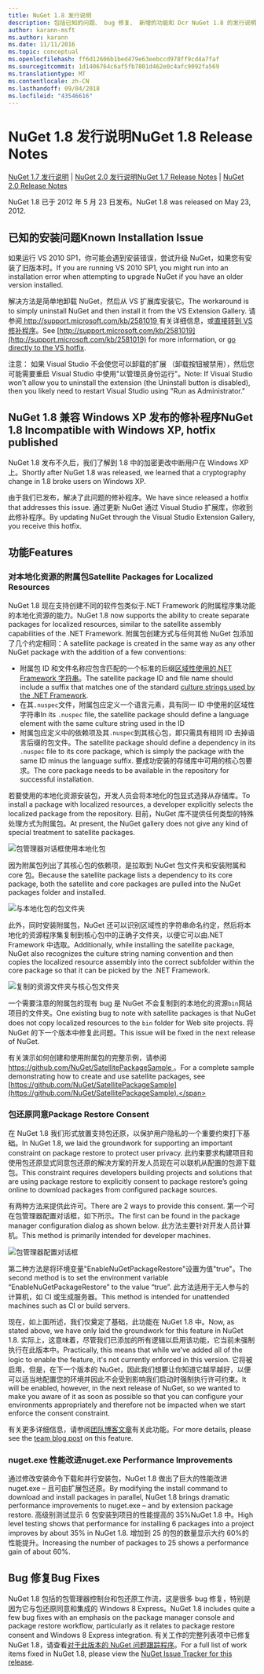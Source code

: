 ```yaml
---
title: NuGet 1.8 发行说明
description: 包括已知的问题、 bug 修复、 新增的功能和 Dcr NuGet 1.8 的发行说明。
author: karann-msft
ms.author: karann
ms.date: 11/11/2016
ms.topic: conceptual
ms.openlocfilehash: ff6d12606b1bed479e63eebccd978ff9cd4a7faf
ms.sourcegitcommit: 1d1406764c6af5fb7801d462e0c4afc9092fa569
ms.translationtype: MT
ms.contentlocale: zh-CN
ms.lasthandoff: 09/04/2018
ms.locfileid: "43546616"
---
```

# <a name="nuget-18-release-notes"></a><span data-ttu-id="4cc6a-103">NuGet 1.8 发行说明</span><span class="sxs-lookup"><span data-stu-id="4cc6a-103">NuGet 1.8 Release Notes</span></span>

<span data-ttu-id="4cc6a-104">[NuGet 1.7 发行说明](../release-notes/nuget-1.7.md) | [NuGet 2.0 发行说明](../release-notes/nuget-2.0.md)</span><span class="sxs-lookup"><span data-stu-id="4cc6a-104">[NuGet 1.7 Release Notes](../release-notes/nuget-1.7.md) | [NuGet 2.0 Release Notes](../release-notes/nuget-2.0.md)</span></span>

<span data-ttu-id="4cc6a-105">NuGet 1.8 已于 2012 年 5 月 23 日发布。</span><span class="sxs-lookup"><span data-stu-id="4cc6a-105">NuGet 1.8 was released on May 23, 2012.</span></span>

## <a name="known-installation-issue"></a><span data-ttu-id="4cc6a-106">已知的安装问题</span><span class="sxs-lookup"><span data-stu-id="4cc6a-106">Known Installation Issue</span></span>
<span data-ttu-id="4cc6a-107">如果运行 VS 2010 SP1，你可能会遇到安装错误，尝试升级 NuGet，如果您有安装了旧版本时。</span><span class="sxs-lookup"><span data-stu-id="4cc6a-107">If you are running VS 2010 SP1, you might run into an installation error when attempting to upgrade NuGet if you have an older version installed.</span></span>

<span data-ttu-id="4cc6a-108">解决方法是简单地卸载 NuGet，然后从 VS 扩展库安装它。</span><span class="sxs-lookup"><span data-stu-id="4cc6a-108">The workaround is to simply uninstall NuGet and then install it from the VS Extension Gallery.</span></span>  <span data-ttu-id="4cc6a-109">请参阅[ http://support.microsoft.com/kb/2581019 ](http://support.microsoft.com/kb/2581019)有关详细信息，或[直接转到 VS 修补程序](http://bit.ly/vsixcertfix)。</span><span class="sxs-lookup"><span data-stu-id="4cc6a-109">See [http://support.microsoft.com/kb/2581019](http://support.microsoft.com/kb/2581019) for more information, or [go directly to the VS hotfix](http://bit.ly/vsixcertfix).</span></span>

<span data-ttu-id="4cc6a-110">注意： 如果 Visual Studio 不会使您可以卸载的扩展 （卸载按钮被禁用），然后您可能需要重启 Visual Studio 中使用"以管理员身份运行"。</span><span class="sxs-lookup"><span data-stu-id="4cc6a-110">Note: If Visual Studio won't allow you to uninstall the extension (the Uninstall button is disabled), then you likely need to restart Visual Studio using "Run as Administrator."</span></span>

## <a name="nuget-18-incompatible-with-windows-xp-hotfix-published"></a><span data-ttu-id="4cc6a-111">NuGet 1.8 兼容 Windows XP 发布的修补程序</span><span class="sxs-lookup"><span data-stu-id="4cc6a-111">NuGet 1.8 Incompatible with Windows XP, hotfix published</span></span>

<span data-ttu-id="4cc6a-112">NuGet 1.8 发布不久后，我们了解到 1.8 中的加密更改中断用户在 Windows XP 上。</span><span class="sxs-lookup"><span data-stu-id="4cc6a-112">Shortly after NuGet 1.8 was released, we learned that a cryptography change in 1.8 broke users on Windows XP.</span></span>

<span data-ttu-id="4cc6a-113">由于我们已发布，解决了此问题的修补程序。</span><span class="sxs-lookup"><span data-stu-id="4cc6a-113">We have since released a hotfix that addresses this issue.</span></span>  <span data-ttu-id="4cc6a-114">通过更新 NuGet 通过 Visual Studio 扩展库，你收到此修补程序。</span><span class="sxs-lookup"><span data-stu-id="4cc6a-114">By updating NuGet through the Visual Studio Extension Gallery, you receive this hotfix.</span></span>

## <a name="features"></a><span data-ttu-id="4cc6a-115">功能</span><span class="sxs-lookup"><span data-stu-id="4cc6a-115">Features</span></span>

### <a name="satellite-packages-for-localized-resources"></a><span data-ttu-id="4cc6a-116">对本地化资源的附属包</span><span class="sxs-lookup"><span data-stu-id="4cc6a-116">Satellite Packages for Localized Resources</span></span>
<span data-ttu-id="4cc6a-117">NuGet 1.8 现在支持创建不同的软件包类似于.NET Framework 的附属程序集功能的本地化资源的能力。</span><span class="sxs-lookup"><span data-stu-id="4cc6a-117">NuGet 1.8 now supports the ability to create separate packages for localized resources, similar to the satellite assembly capabilities of the .NET Framework.</span></span>  <span data-ttu-id="4cc6a-118">附属包创建方式与任何其他 NuGet 包添加了几个约定相同：</span><span class="sxs-lookup"><span data-stu-id="4cc6a-118">A satellite package is created in the same way as any other NuGet package with the addition of a few conventions:</span></span>

* <span data-ttu-id="4cc6a-119">附属包 ID 和文件名称应包含匹配的一个标准的后缀[区域性使用的.NET Framework 字符串](http://msdn.microsoft.com/goglobal/bb896001.aspx)。</span><span class="sxs-lookup"><span data-stu-id="4cc6a-119">The satellite package ID and file name should include a suffix that matches one of the standard [culture strings used by the .NET Framework](http://msdn.microsoft.com/goglobal/bb896001.aspx).</span></span>
* <span data-ttu-id="4cc6a-120">在其`.nuspec`文件，附属包应定义一个语言元素，具有同一 ID 中使用的区域性字符串</span><span class="sxs-lookup"><span data-stu-id="4cc6a-120">In its `.nuspec` file, the satellite package should define a language element with the same culture string used in the ID</span></span>
* <span data-ttu-id="4cc6a-121">附属包应定义中的依赖项及其`.nuspec`到其核心包，即只需具有相同 ID 去掉语言后缀的包文件。</span><span class="sxs-lookup"><span data-stu-id="4cc6a-121">The satellite package should define a dependency in its `.nuspec` file to its core package, which is simply the package with the same ID minus the language suffix.</span></span>  <span data-ttu-id="4cc6a-122">要成功安装的存储库中可用的核心包要求。</span><span class="sxs-lookup"><span data-stu-id="4cc6a-122">The core package needs to be available in the repository for successful installation.</span></span>

<span data-ttu-id="4cc6a-123">若要使用的本地化资源安装包，开发人员会将本地化的包显式选择从存储库。</span><span class="sxs-lookup"><span data-stu-id="4cc6a-123">To install a package with localized resources, a developer explicitly selects the localized package from the repository.</span></span> <span data-ttu-id="4cc6a-124">目前，NuGet 库不提供任何类型的特殊处理方式为附属包。</span><span class="sxs-lookup"><span data-stu-id="4cc6a-124">At present, the NuGet gallery does not give any kind of special treatment to satellite packages.</span></span>

![包管理器对话框使用本地化包](./media/dlg-w-loc-packs.png)

<span data-ttu-id="4cc6a-126">因为附属包列出了其核心包的依赖项，是拉取到 NuGet 包文件夹和安装附属和 core 包。</span><span class="sxs-lookup"><span data-stu-id="4cc6a-126">Because the satellite package lists a dependency to its core package, both the satellite and core packages are pulled into the NuGet packages folder and installed.</span></span>

![与本地化包的包文件夹](./media/fldr-loc-packs.png)

<span data-ttu-id="4cc6a-128">此外，同时安装附属包，NuGet 还可以识别区域性的字符串命名约定，然后将本地化的资源程序集复制到核心包中的正确子文件夹，以便它可以由.NET Framework 中选取。</span><span class="sxs-lookup"><span data-stu-id="4cc6a-128">Additionally, while installing the satellite package, NuGet also recognizes the culture string naming convention and then copies the localized resource assembly into the correct subfolder within the core package so that it can be picked by the .NET Framework.</span></span>

![复制的资源文件夹与核心包文件夹](./media/fldr-copied-loc.png)

<span data-ttu-id="4cc6a-130">一个需要注意的附属包的现有 bug 是 NuGet 不会复制到的本地化的资源`bin`网站项目的文件夹。</span><span class="sxs-lookup"><span data-stu-id="4cc6a-130">One existing bug to note with satellite packages is that NuGet does not copy localized resources to the `bin` folder for Web site projects.</span></span>  <span data-ttu-id="4cc6a-131">将 NuGet 的下一个版本中修复此问题。</span><span class="sxs-lookup"><span data-stu-id="4cc6a-131">This issue will be fixed in the next release of NuGet.</span></span>

<span data-ttu-id="4cc6a-132">有关演示如何创建和使用附属包的完整示例，请参阅[ https://github.com/NuGet/SatellitePackageSample ](https://github.com/NuGet/SatellitePackageSample)。</span><span class="sxs-lookup"><span data-stu-id="4cc6a-132">For a complete sample demonstrating how to create and use satellite packages, see [https://github.com/NuGet/SatellitePackageSample](https://github.com/NuGet/SatellitePackageSample).</span></span>

### <a name="package-restore-consent"></a><span data-ttu-id="4cc6a-133">包还原同意</span><span class="sxs-lookup"><span data-stu-id="4cc6a-133">Package Restore Consent</span></span>
<span data-ttu-id="4cc6a-134">在 NuGet 1.8 我们形式放置支持包还原，以保护用户隐私的一个重要约束打下基础。</span><span class="sxs-lookup"><span data-stu-id="4cc6a-134">In NuGet 1.8, we laid the groundwork for supporting an important constraint on package restore to protect user privacy.</span></span> <span data-ttu-id="4cc6a-135">此约束要求构建项目和使用包还原显式同意包还原的解决方案的开发人员现在可以联机从配置的包源下载包。</span><span class="sxs-lookup"><span data-stu-id="4cc6a-135">This constraint requires developers building projects and solutions that are using package restore to explicitly consent to package restore’s going online to download packages from configured package sources.</span></span>

<span data-ttu-id="4cc6a-136">有两种方法来提供此许可。</span><span class="sxs-lookup"><span data-stu-id="4cc6a-136">There are 2 ways to provide this consent.</span></span> <span data-ttu-id="4cc6a-137">第一个可在包管理器配置对话框，如下所示。</span><span class="sxs-lookup"><span data-stu-id="4cc6a-137">The first can be found in the package manager configuration dialog as shown below.</span></span>  <span data-ttu-id="4cc6a-138">此方法主要针对开发人员计算机。</span><span class="sxs-lookup"><span data-stu-id="4cc6a-138">This method is primarily intended for developer machines.</span></span>

![包管理器配置对话框](./media/pr-consent-configdlg.png)

<span data-ttu-id="4cc6a-140">第二种方法是将环境变量"EnableNuGetPackageRestore"设置为值"true"。</span><span class="sxs-lookup"><span data-stu-id="4cc6a-140">The second method is to set the environment variable “EnableNuGetPackageRestore” to the value “true”.</span></span>  <span data-ttu-id="4cc6a-141">此方法适用于无人参与的计算机，如 CI 或生成服务器。</span><span class="sxs-lookup"><span data-stu-id="4cc6a-141">This method is intended for unattended machines such as CI or build servers.</span></span>

<span data-ttu-id="4cc6a-142">现在，如上面所述，我们仅奠定了基础，此功能在 NuGet 1.8 中。</span><span class="sxs-lookup"><span data-stu-id="4cc6a-142">Now, as stated above, we have only laid the groundwork for this feature in NuGet 1.8.</span></span>  <span data-ttu-id="4cc6a-143">实际上，这意味着，尽管我们已添加的所有逻辑以启用该功能，它当前未强制执行在此版本中。</span><span class="sxs-lookup"><span data-stu-id="4cc6a-143">Practically, this means that while we’ve added all of the logic to enable the feature, it's not currently enforced in this version.</span></span> <span data-ttu-id="4cc6a-144">它将被启用，但是，在下一个版本的 NuGet，因此我们想要让你知道它越早越好，以便可以适当地配置您的环境并因此不会受到影响我们启动时强制执行许可约束。</span><span class="sxs-lookup"><span data-stu-id="4cc6a-144">It will be enabled, however, in the next release of NuGet, so we wanted to make you aware of it as soon as possible so that you can configure your environments appropriately and therefore not be impacted when we start enforce the consent constraint.</span></span>

<span data-ttu-id="4cc6a-145">有关更多详细信息，请参阅[团队博客文章](http://blog.nuget.org/20120518/package-restore-and-consent.html)有关此功能。</span><span class="sxs-lookup"><span data-stu-id="4cc6a-145">For more details, please see the [team blog post](http://blog.nuget.org/20120518/package-restore-and-consent.html) on this feature.</span></span>

### <a name="nugetexe-performance-improvements"></a><span data-ttu-id="4cc6a-146">nuget.exe 性能改进</span><span class="sxs-lookup"><span data-stu-id="4cc6a-146">nuget.exe Performance Improvements</span></span>
<span data-ttu-id="4cc6a-147">通过修改安装命令下载和并行安装包，NuGet 1.8 做出了巨大的性能改进 nuget.exe – 且可由扩展包还原。</span><span class="sxs-lookup"><span data-stu-id="4cc6a-147">By modifying the install command to download and install packages in parallel, NuGet 1.8 brings dramatic performance improvements to nuget.exe – and by extension package restore.</span></span>  <span data-ttu-id="4cc6a-148">高级别测试显示 6 包安装到项目的性能提高的 35%NuGet 1.8 中。</span><span class="sxs-lookup"><span data-stu-id="4cc6a-148">High level testing shows that performance for installing 6 packages into a project improves by about 35% in NuGet 1.8.</span></span>  <span data-ttu-id="4cc6a-149">增加到 25 的包的数量显示大约 60%的性能提升。</span><span class="sxs-lookup"><span data-stu-id="4cc6a-149">Increasing the number of packages to 25 shows a performance gain of about 60%.</span></span>

## <a name="bug-fixes"></a><span data-ttu-id="4cc6a-150">Bug 修复</span><span class="sxs-lookup"><span data-stu-id="4cc6a-150">Bug Fixes</span></span>
<span data-ttu-id="4cc6a-151">NuGet 1.8 包括的包管理器控制台和包还原工作流，这是很多 bug 修复，特别是因为它与包还原同意和集成的 Windows 8 Express。</span><span class="sxs-lookup"><span data-stu-id="4cc6a-151">NuGet 1.8 includes quite a few bug fixes with an emphasis on the package manager console and package restore workflow, particularly as it relates to package restore consent and Windows 8 Express integration.</span></span>
<span data-ttu-id="4cc6a-152">有关工作的完整列表项中已修复 NuGet 1.8，请查看[对于此版本的 NuGet 问题跟踪程序](http://nuget.codeplex.com/workitem/list/advanced?keyword=&status=Closed&type=All&priority=All&release=NuGet%201.8&assignedTo=All&component=All&sortField=Votes&sortDirection=Descending&page=0)。</span><span class="sxs-lookup"><span data-stu-id="4cc6a-152">For a full list of work items fixed in NuGet 1.8, please view the [NuGet Issue Tracker for this release](http://nuget.codeplex.com/workitem/list/advanced?keyword=&status=Closed&type=All&priority=All&release=NuGet%201.8&assignedTo=All&component=All&sortField=Votes&sortDirection=Descending&page=0).</span></span>
